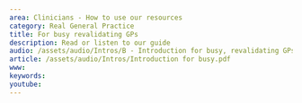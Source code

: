 ```yaml
---
area: Clinicians - How to use our resources
category: Real General Practice
title: For busy revalidating GPs
description: Read or listen to our guide
audio: /assets/audio/Intros/B - Introduction for busy, revalidating GPs - MQ.mp3
article: /assets/audio/Intros/Introduction for busy.pdf
www: 
keywords: 
youtube: 
--- 
```


